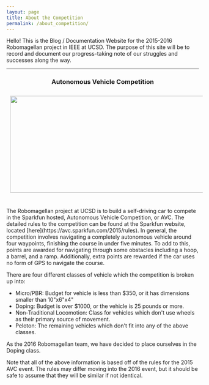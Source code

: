 ```yaml
---
layout: page
title: About the Competition
permalink: /about_competition/
---
```


Hello! This is the Blog / Documentation Website for the 2015-2016 Robomagellan
project in IEEE at UCSD. The purpose of this site will be to record and document
our progress-taking note of our struggles and successes along the way.

***

### <center>Autonomous Vehicle Competition</center>

<center>
<img
src="https://dlnmh9ip6v2uc.cloudfront.net/assets/0/e/6/7/c/512b8e93ce395f690f000000.jpg?width=600"
width="585px" height="253px" align="center" style="padding:10px" />
</center>

<p style="padding-top: 15px;">
The Robomagellan project at UCSD is to build a self-driving car to compete in the Sparkfun
hosted, Autonomous Vehicle Competition, or AVC. The detailed rules to the
competition can be found at the Sparkfun website, located
[here](https://avc.sparkfun.com/2015/rules). In general, the competition
involves navigating a completely autonomous vehicle around four waypoints,
finishing the course in under five minutes. To add to this, points are awarded
for navigating through some obstacles including a hoop, a barrel, and a ramp.
Additionally, extra points are rewarded if the car uses no form of GPS to
navigate the course.
</p>

There are four different classes of vehicle which the competition is broken up
into:

* Micro/PBR: Budget for vehicle is less than $350, or it has dimensions smaller
  than 10"x6"x4"
* Doping: Budget is over $1000, or the vehicle is 25 pounds or more.
* Non-Traditional Locomotion: Class for vehicles which don't use wheels as their
 primary source of movement.
* Peloton: The remaining vehicles which don't fit into any of the above classes.


As the 2016 Robomagellan team, we have decided to place ourselves in the Doping
class.

Note that all of the above information is based off of the rules for the 2015
AVC event. The rules may differ moving into the 2016 event, but it should be
safe to assume that they will be similar if not identical.
